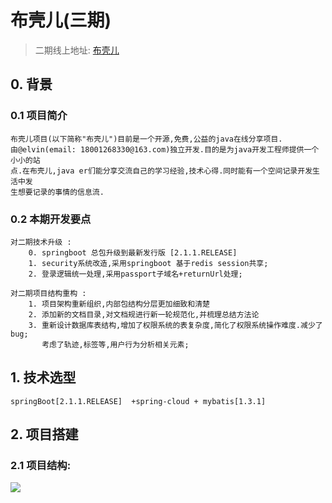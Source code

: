 # 布壳儿(三期)
>二期线上地址: [布壳儿](http://www.buukle.top/)
## 0. 背景
### 0.1 项目简介
````
布壳儿项目(以下简称"布壳儿")目前是一个开源,免费,公益的java在线分享项目.
由@elvin(email: 18001268330@163.com)独立开发.目的是为java开发工程师提供一个小小的站
点.在布壳儿,java er们能分享交流自己的学习经验,技术心得.同时能有一个空间记录开发生活中发
生想要记录的事情的信息流.

````
### 0.2 本期开发要点
````
对二期技术升级 :
    0. springboot 总包升级到最新发行版 [2.1.1.RELEASE]
    1. security系统改造,采用springboot 基于redis session共享;
    2. 登录逻辑统一处理,采用passport子域名+returnUrl处理;
    
对二期项目结构重构 : 
    1. 项目架构重新组织,内部包结构分层更加细致和清楚
    2. 添加新的文档目录,对文档规进行新一轮规范化,并梳理总结方法论
    3. 重新设计数据库表结构,增加了权限系统的表复杂度,简化了权限系统操作难度.减少了bug;
       考虑了轨迹,标签等,用户行为分析相关元素;
````

## 1. 技术选型
````
springBoot[2.1.1.RELEASE]  +spring-cloud + mybatis[1.3.1] 

````
## 2. 项目搭建
### 2.1 项目结构:

![](http://static.buukle.top/static/ab71d73ccadb419cbbf3a95937b98d47.png)


